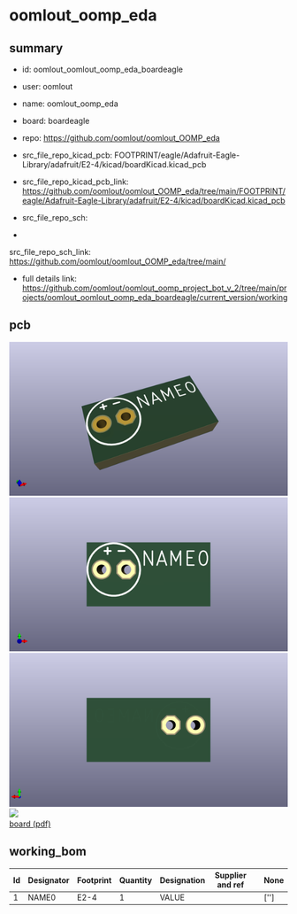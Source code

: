# oomlout_oomp_eda
 
## summary 
* id: oomlout_oomlout_oomp_eda_boardeagle
* user: oomlout
* name: oomlout_oomp_eda
* board: boardeagle
* repo: https://github.com/oomlout/oomlout_OOMP_eda
* src_file_repo_kicad_pcb: FOOTPRINT/eagle/Adafruit-Eagle-Library/adafruit/E2-4/kicad/boardKicad.kicad_pcb
* src_file_repo_kicad_pcb_link: https://github.com/oomlout/oomlout_OOMP_eda/tree/main/FOOTPRINT/eagle/Adafruit-Eagle-Library/adafruit/E2-4/kicad/boardKicad.kicad_pcb


* src_file_repo_sch: 
*
 src_file_repo_sch_link: https://github.com/oomlout/oomlout_OOMP_eda/tree/main/
* full details link: https://github.com/oomlout/oomlout_oomp_project_bot_v_2/tree/main/projects/oomlout_oomlout_oomp_eda_boardeagle/current_version/working  


## pcb  
![](working_3d_600.png) 
![](working_3d_front_600.png)  
![](working_3d_back_600.png)  
![](working_600.png)  
[board (pdf)](working.pdf)  

## working_bom
| Id | Designator | Footprint | Quantity | Designation | Supplier and ref |  | None | 
| --- | --- | --- | --- | --- | --- | --- | --- | 
| 1 | NAME0 | E2-4 | 1 | VALUE |  |  | [''] | 




